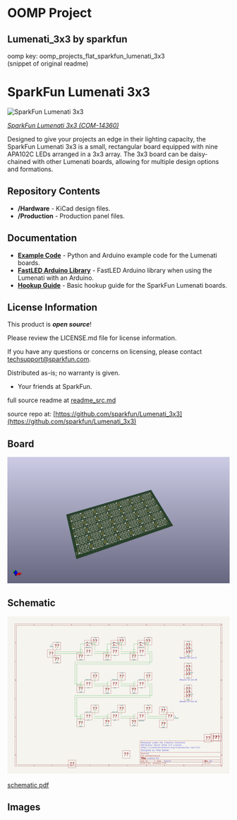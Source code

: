 # OOMP Project  
## Lumenati_3x3  by sparkfun  
  
oomp key: oomp_projects_flat_sparkfun_lumenati_3x3  
(snippet of original readme)  
  
SparkFun Lumenati 3x3  
========================================  
  
![SparkFun Lumenati 3x3](https://cdn.sparkfun.com//assets/parts/1/2/3/5/8/14360-01.jpg)  
  
[*SparkFun Lumenati 3x3 (COM-14360)*](https://www.sparkfun.com/products/14360)  
  
Designed to give your projects an edge in their lighting capacity, the SparkFun Lumenati 3x3 is a small, rectangular board equipped with nine APA102C LEDs arranged in a 3x3 array. The 3x3 board can be daisy-chained with other Lumenati boards, allowing for multiple design options and formations.   
  
Repository Contents  
-------------------  
  
* **/Hardware** - KiCad design files.  
* **/Production** - Production panel files.  
  
Documentation  
--------------  
* **[Example Code](https://github.com/sparkfun/SparkFun_Lumenati_Code)** - Python and Arduino example code for the Lumenati boards.  
* **[FastLED Arduino Library](https://github.com/FastLED/FastLED)** - FastLED Arduino library when using the Lumenati with an Arduino.  
* **[Hookup Guide](https://learn.sparkfun.com/tutorials/lumenati-hookup-guide)** - Basic hookup guide for the SparkFun Lumenati boards.  
  
License Information  
-------------------  
  
This product is _**open source**_!   
  
Please review the LICENSE.md file for license information.   
  
If you have any questions or concerns on licensing, please contact techsupport@sparkfun.com.  
  
Distributed as-is; no warranty is given.  
  
- Your friends at SparkFun.  
  
_<COLLABORATION CREDIT>_  
  
  full source readme at [readme_src.md](readme_src.md)  
  
source repo at: [https://github.com/sparkfun/Lumenati_3x3](https://github.com/sparkfun/Lumenati_3x3)  
## Board  
  
[![working_3d.png](working_3d_600.png)](working_3d.png)  
## Schematic  
  
[![working_schematic.png](working_schematic_600.png)](working_schematic.png)  
  
[schematic pdf](working_schematic.pdf)  
## Images  
